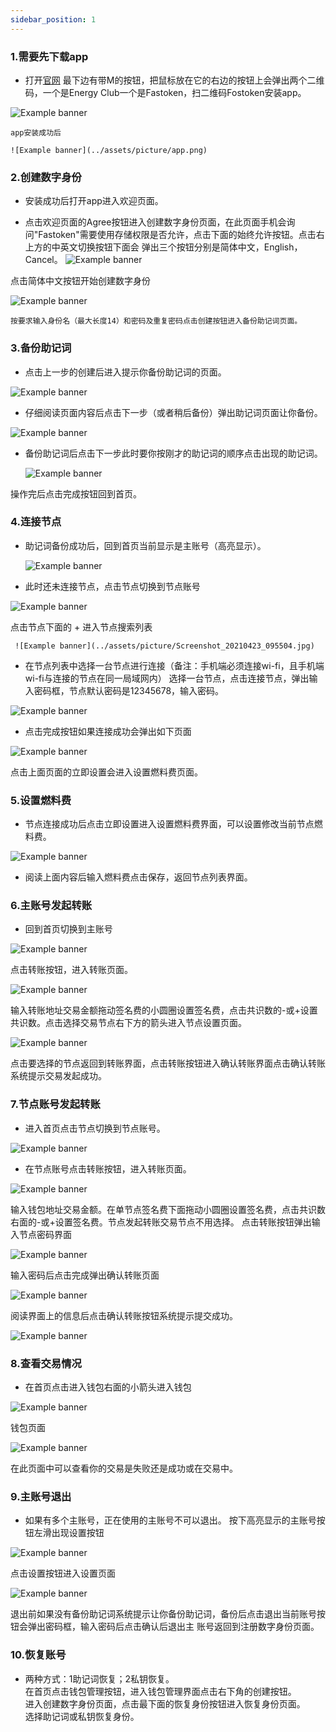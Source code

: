 ```yaml
---
sidebar_position: 1
---
```



### 1.需要先下载app
   * 打开[官网](https://www.uenc.io/#/index) 最下边有带M的按钮，把鼠标放在它的右边的按钮上会弹出两个二维码，一个是Energy Club一个是Fastoken，扫二维码Fostoken安装app。 

   ![Example banner](../assets/picture/fastoken1.png)  
   
    app安装成功后   

    ![Example banner](../assets/picture/app.png)
   
### 2.创建数字身份  
 * 安装成功后打开app进入欢迎页面。  
   
 * 点击欢迎页面的Agree按钮进入创建数字身份页面，在此页面手机会询问"Fastoken"需要使用存储权限是否允许，点击下面的始终允许按钮。点击右上方的中英文切换按钮下面会
 弹出三个按钮分别是简体中文，English，Cancel。
 ![Example banner](../assets/picture/chuangjianshenfen01.jpg)  
  
点击简体中文按钮开始创建数字身份  

   ![Example banner](../assets/picture/Screenshot_20210423_091802.jpg)
   
    按要求输入身份名（最大长度14）和密码及重复密码点击创建按钮进入备份助记词页面。 

### 3.备份助记词  
 *  点击上一步的创建后进入提示你备份助记词的页面。

![Example banner](../assets/picture/Screenshot_20210423_091910.jpg)

 
 * 仔细阅读页面内容后点击下一步（或者稍后备份）弹出助记词页面让你备份。

 ![Example banner](../assets/picture/Screenshot_20210423_091946.jpg)

 
 * 备份助记词后点击下一步此时要你按刚才的助记词的顺序点击出现的助记词。

   ![Example banner](../assets/picture/Screenshot_20210423_095307.jpg)
 
 操作完后点击完成按钮回到首页。  
### 4.连接节点  
 * 助记词备份成功后，回到首页当前显示是主账号（高亮显示）。 

   ![Example banner](../assets/picture/Screenshot_20210423_095317.jpg)
 
  * 此时还未连接节点，点击节点切换到节点账号

  ![Example banner](../assets/picture/kuangji01.jpg)  
   
   点击节点下面的 +  进入节点搜索列表  

     ![Example banner](../assets/picture/Screenshot_20210423_095504.jpg)  
  
 *   在节点列表中选择一台节点进行连接（备注：手机端必须连接wi-fi，且手机端wi-fi与连接的节点在同一局域网内）
选择一台节点，点击连接节点，弹出输入密码框，节点默认密码是12345678，输入密码。

 ![Example banner](../assets/picture/Screenshot_20210423_095515.jpg)  
 
 * 点击完成按钮如果连接成功会弹出如下页面  

  ![Example banner](../assets/picture/Screenshot_20210423_095529.jpg) 
 
 点击上面页面的立即设置会进入设置燃料费页面。
### 5.设置燃料费  
* 节点连接成功后点击立即设置进入设置燃料费界面，可以设置修改当前节点燃料费。  

 ![Example banner](../assets/picture/Screenshot_20210423_095537.jpg) 
 
* 阅读上面内容后输入燃料费点击保存，返回节点列表界面。  

### 6.主账号发起转账  
* 回到首页切换到主账号  
 
![Example banner](../assets/picture/zhuzhanghao.jpg) 

   点击转账按钮，进入转账页面。 

   ![Example banner](../assets/picture/zhuanzhang.jpg)  
  

 输入转账地址交易金额拖动签名费的小圆圈设置签名费，点击共识数的-或+设置共识数。点击选择交易节点右下方的箭头进入节点设置页面。 

 ![Example banner](../assets/picture/jiedianliebiao.jpg)  
 
 点击要选择的节点返回到转账界面，点击转账按钮进入确认转账界面点击确认转账系统提示交易发起成功。
 ### 7.节点账号发起转账   
* 进入首页点击节点切换到节点账号。  

![Example banner](../assets/picture/kuangjizhanghao.jpg) 
 
* 在节点账号点击转账按钮，进入转账页面。 

![Example banner](../assets/picture/kuangjizhuanzhang.jpg) 

 输入钱包地址交易金额。在单节点签名费下面拖动小圆圈设置签名费，点击共识数右面的-或+设置签名费。节点发起转账交易节点不用选择。
 点击转账按钮弹出输入节点密码界面  

 ![Example banner](../assets/picture/kuangjimima.jpg) 
 
 输入密码后点击完成弹出确认转账页面  

 ![Example banner](../assets/picture/kquerenzhuzhang.jpg) 
 
  阅读界面上的信息后点击确认转账按钮系统提示提交成功。 

  ![Example banner](../assets/picture/tijiaochenggong.jpg)  
 
### 8.查看交易情况  
* 在首页点击进入钱包右面的小箭头进入钱包  

![Example banner](../assets/picture/Inkedkuangji02_LI.jpg)  
 
 钱包页面 

 ![Example banner](../assets/picture/qianbao.jpg)  
 
 在此页面中可以查看你的交易是失败还是成功或在交易中。
### 9.主账号退出   
* 如果有多个主账号，正在使用的主账号不可以退出。 
按下高亮显示的主账号按钮左滑出现设置按钮  

![Example banner](../assets/picture/tcshezhi.jpg)  

 
  点击设置按钮进入设置页面  

  ![Example banner](../assets/picture/shezhi02.jpg)  

 退出前如果没有备份助记词系统提示让你备份助记词，备份后点击退出当前账号按钮会弹出密码框，输入密码后点击确认后退出主
 账号返回到注册数字身份页面。
  
### 10.恢复账号  
* 两种方式：1助记词恢复；2私钥恢复。  
 在首页点击钱包管理按钮，进入钱包管理界面点击右下角的创建按钮。  
 进入创建数字身份页面，点击最下面的恢复身份按钮进入恢复身份页面。   
 选择助记词或私钥恢复身份。   